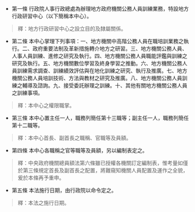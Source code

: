 * 第一條 行政院人事行政總處為辦理地方政府機關公務人員訓練業務，特設地方行政研習中心（以下簡稱本中心）。

> 釋：地方行政研習中心之設立目的及隸屬關係。

* 第二條 本中心掌理下列事項：一、地方機關中高階公務人員在職培訓業務之執行。二、政府重要法制及革新措施轉介地方之研習。三、地方機關公務人員、人事人員訓練、進修之研究及執行。四、地方機關公務人員職能評鑑與訓練之研究及執行。五、地方機關數位學習及終身學習之推動。六、地方機關公務人員訓練需求調查、訓練績效評估與在地化訓練之研究、執行及推廣。七、地方機關公務人員培訓技術、方法與教材之研究及推廣。八、地方機關公務人員訓練之輔導及諮詢。九、接受委託辦理之訓練。十、其他有關地方機關公務人員之訓練事項。

> 釋：本中心之權限職掌。

* 第三條 本中心置主任一人，職務列簡任第十三職等；副主任一人，職務列簡任第十二職等。

> 釋：本中心首長、副首長之職稱、官職等及員額。

* 第四條 本中心各職稱之官等職等及員額，另以編制表定之。

> 釋：中央政府機關總員額法第六條雖已授權各機關訂定編制表，惟考量如僅於第三條規定首長及副首長之配置，將難窺知機關人員配置及運作之全貌，爰於本條再予重申。

* 第五條 本法施行日期，由行政院以命令定之。

> 釋：本法之施行日期。


